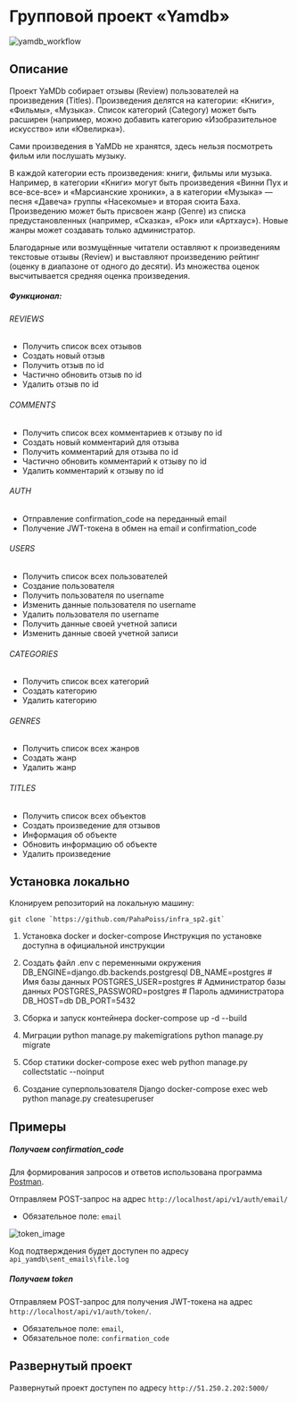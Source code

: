 # Групповой проект «Yamdb»

![yamdb_workflow](https://github.com/PahaPoiss/yamdb_final/actions/workflows/yamdb_workflow.yml/badge.svg)

## Описание
Проект YaMDb собирает отзывы (Review) пользователей на произведения (Titles). Произведения делятся на категории: «Книги», «Фильмы», «Музыка». Список категорий (Category) может быть расширен (например, можно добавить категорию «Изобразительное искусство» или «Ювелирка»).

Сами произведения в YaMDb не хранятся, здесь нельзя посмотреть фильм или послушать музыку.

В каждой категории есть произведения: книги, фильмы или музыка. Например, в категории «Книги» могут быть произведения «Винни Пух и все-все-все» и «Марсианские хроники», а в категории «Музыка» — песня «Давеча» группы «Насекомые» и вторая сюита Баха. Произведению может быть присвоен жанр (Genre) из списка предустановленных (например, «Сказка», «Рок» или «Артхаус»). Новые жанры может создавать только администратор.

Благодарные или возмущённые читатели оставляют к произведениям текстовые отзывы (Review) и выставляют произведению рейтинг (оценку в диапазоне от одного до десяти). Из множества оценок высчитывается средняя оценка произведения.
##### Функционал:
###### REVIEWS
- Получить список всех отзывов
- Создать новый отзыв
- Получить отзыв по id
- Частично обновить отзыв по id
- Удалить отзыв по id
###### COMMENTS
- Получить список всех комментариев к отзыву по id
- Создать новый комментарий для отзыва
- Получить комментарий для отзыва по id
- Частично обновить комментарий к отзыву по id
- Удалить комментарий к отзыву по id
###### AUTH
- Отправление confirmation_code на переданный email
- Получение JWT-токена в обмен на email и confirmation_code
###### USERS
- Получить список всех пользователей
- Создание пользователя
- Получить пользователя по username
- Изменить данные пользователя по username
- Удалить пользователя по username
- Получить данные своей учетной записи
- Изменить данные своей учетной записи
###### CATEGORIES
- Получить список всех категорий
- Создать категорию
- Удалить категорию
###### GENRES
- Получить список всех жанров
- Создать жанр
- Удалить жанр
###### TITLES
- Получить список всех объектов
- Создать произведение для отзывов
- Информация об объекте
- Обновить информацию об объекте
- Удалить произведение

## Установка локально
Клонируем репозиторий на локальную машину:

```
git clone `https://github.com/PahaPoiss/infra_sp2.git`
```

1. Установка docker и docker-compose
Инструкция по установке доступна в официальной инструкции

2. Создать файл .env с переменными окружения
DB_ENGINE=django.db.backends.postgresql
DB_NAME=postgres # Имя базы данных
POSTGRES_USER=postgres # Администратор базы данных
POSTGRES_PASSWORD=postgres # Пароль администратора
DB_HOST=db
DB_PORT=5432

3. Сборка и запуск контейнера
docker-compose up -d --build

4. Миграции
python manage.py makemigrations
python manage.py migrate

5. Сбор статики
docker-compose exec web python manage.py collectstatic --noinput

6. Создание суперпользователя Django
docker-compose exec web python manage.py createsuperuser

## Примеры
##### Получаем confirmation_code
Для формирования запросов и ответов использована программа [Postman](https://www.postman.com/).

Отправляем POST-запрос на адрес `http://localhost/api/v1/auth/email/` 

- Обязательное поле: `email`

![token_image](https://i.ibb.co/wYVTNLC/email.png)

Код подтверждения будет доступен по адресу `api_yamdb\sent_emails\file.log`

##### Получаем token
Отправляем POST-запрос для получения JWT-токена на адрес `http://localhost/api/v1/auth/token/`.
- Обязательное поле: `email`,
- Обязательное поле: `confirmation_code`


## Развернутый проект

Развернутый проект доступен по адресу `http://51.250.2.202:5000/`



